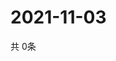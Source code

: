 # 2021-11-03
  共 0条

  <!-- BEGIN -->
  <!-- 最后更新时间Wed Nov 03 2021 21:02:23 GMT+0000 (Coordinated Universal Time) -->
  
  <!-- END -->
  
  